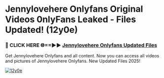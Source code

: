 # Jennylovehere Onlyfans Original Videos 0nlyFans Leaked - Files Updated! (12y0e)

<h3>🔴 CLICK HERE 🌐==►► <a href="https://tinyurl.com/2jnfzry5" rel="nofollow">Jennylovehere Onlyfans Updated Files</a></h3>

Get Jennylovehere Onlyfans and all content. Now you can access all videos and pictures of Jennylovehere Onlyfans. New Updated Files 2025!

[![12y0e](https://i.imgur.com/GyGTBgg.gif)](https://tinyurl.com/2jnfzry5)

